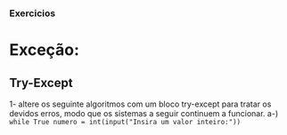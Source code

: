 ### Exercicios

# Exceção:
## Try-Except
1- altere os seguinte algoritmos com um bloco try-except para tratar os devidos erros, modo que os sistemas a seguir continuem a funcionar.
a-)
<code>
    while True
    numero = int(input("Insira um valor inteiro:"))
</code>